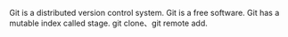 ﻿Git is a distributed version control system.
Git is a free software.
Git has a mutable index called stage.
git clone、git remote add.
